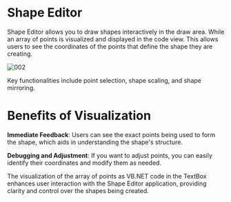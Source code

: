 # Shape Editor

 Shape Editor allows you to draw shapes interactively in the draw area. 
 While an array of points is visualized and displayed in the code view. This allows users to see the coordinates of the points that define the shape they are creating. 


![002](https://github.com/user-attachments/assets/6fea6f7e-443f-4274-9dfd-895928e51abe)



Key functionalities include point selection, shape scaling, and shape mirroring.


# Benefits of Visualization

**Immediate Feedback**: Users can see the exact points being used to form the shape, which aids in understanding the shape's structure.

**Debugging and Adjustment**: If you want to adjust points, you can easily identify their coordinates and modify them as needed.

The visualization of the array of points as VB.NET code in the TextBox enhances user interaction with the Shape Editor application, providing clarity and control over the shapes being created.

